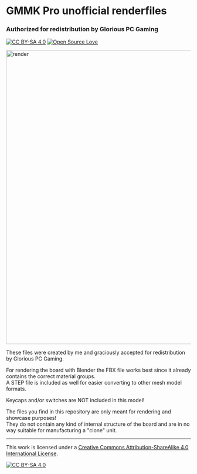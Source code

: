# GMMK Pro unofficial renderfiles
### Authorized for redistribution by Glorious PC Gaming

[![CC BY-SA 4.0][cc-by-sa-shield]][cc-by-sa] [![Open Source Love][os-love]](https://opensource.com/resources/what-open-hardware)

<img src="https://i.imgur.com/Kv4qXFP.png" alt="render" width="800"/>

These files were created by me and graciously accepted for redistribution by Glorious PC Gaming.

For rendering the board with Blender the FBX file works best since it already contains the correct material groups.  
A STEP file is included as well for easier converting to other mesh model formats.

Keycaps and/or switches are NOT included in this model!

The files you find in this repository are only meant for rendering and showcase purposes!  
They do not contain any kind of internal structure of the board and are in no way suitable for manufacturing a "clone" unit.

---

This work is licensed under a
[Creative Commons Attribution-ShareAlike 4.0 International License][cc-by-sa].

[![CC BY-SA 4.0][cc-by-sa-image]][cc-by-sa]

[cc-by-sa]: http://creativecommons.org/licenses/by-sa/4.0/
[cc-by-sa-image]: https://licensebuttons.net/l/by-sa/4.0/88x31.png
[cc-by-sa-shield]: https://img.shields.io/badge/License-CC%20BY--SA%204.0-lightgrey.svg
[os-love]: https://badges.frapsoft.com/os/v2/open-source.png?v=103
